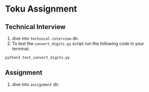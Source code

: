 # Toku Assignment

## Technical Interview
1. dive into `techincal-interview` dir.
2. To test the ```convert_digits.py``` script run the following code in your terminal:
   
```python
python3 test_convert_digits.py
```

## Assignment

1. dive into `assignment` dir.